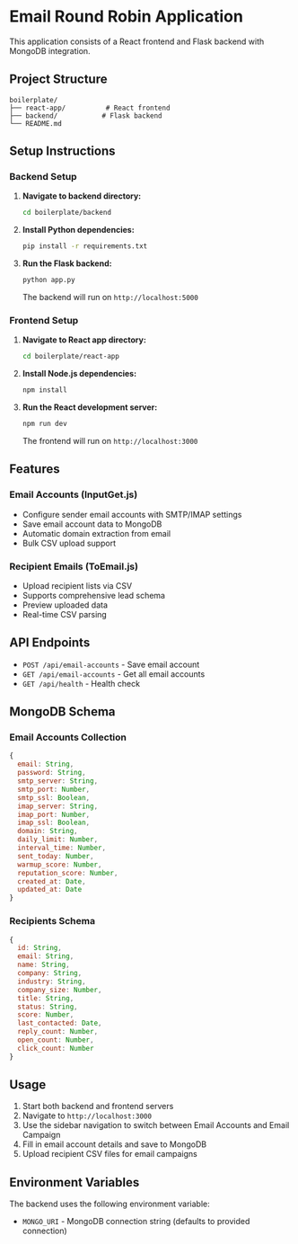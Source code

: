 # Email Round Robin Application

This application consists of a React frontend and Flask backend with MongoDB integration.

## Project Structure

```
boilerplate/
├── react-app/          # React frontend
├── backend/           # Flask backend
└── README.md
```

## Setup Instructions

### Backend Setup

1. **Navigate to backend directory:**
   ```bash
   cd boilerplate/backend
   ```

2. **Install Python dependencies:**
   ```bash
   pip install -r requirements.txt
   ```

3. **Run the Flask backend:**
   ```bash
   python app.py
   ```
   
   The backend will run on `http://localhost:5000`

### Frontend Setup

1. **Navigate to React app directory:**
   ```bash
   cd boilerplate/react-app
   ```

2. **Install Node.js dependencies:**
   ```bash
   npm install
   ```

3. **Run the React development server:**
   ```bash
   npm run dev
   ```
   
   The frontend will run on `http://localhost:3000`

## Features

### Email Accounts (InputGet.js)
- Configure sender email accounts with SMTP/IMAP settings
- Save email account data to MongoDB
- Automatic domain extraction from email
- Bulk CSV upload support

### Recipient Emails (ToEmail.js)
- Upload recipient lists via CSV
- Supports comprehensive lead schema
- Preview uploaded data
- Real-time CSV parsing

## API Endpoints

- `POST /api/email-accounts` - Save email account
- `GET /api/email-accounts` - Get all email accounts
- `GET /api/health` - Health check

## MongoDB Schema

### Email Accounts Collection
```javascript
{
  email: String,
  password: String,
  smtp_server: String,
  smtp_port: Number,
  smtp_ssl: Boolean,
  imap_server: String,
  imap_port: Number,
  imap_ssl: Boolean,
  domain: String,
  daily_limit: Number,
  interval_time: Number,
  sent_today: Number,
  warmup_score: Number,
  reputation_score: Number,
  created_at: Date,
  updated_at: Date
}
```

### Recipients Schema
```javascript
{
  id: String,
  email: String,
  name: String,
  company: String,
  industry: String,
  company_size: Number,
  title: String,
  status: String,
  score: Number,
  last_contacted: Date,
  reply_count: Number,
  open_count: Number,
  click_count: Number
}
```

## Usage

1. Start both backend and frontend servers
2. Navigate to `http://localhost:3000`
3. Use the sidebar navigation to switch between Email Accounts and Email Campaign
4. Fill in email account details and save to MongoDB
5. Upload recipient CSV files for email campaigns

## Environment Variables

The backend uses the following environment variable:
- `MONGO_URI` - MongoDB connection string (defaults to provided connection) 